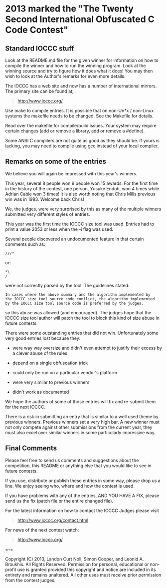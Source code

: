 2013 marked the "The Twenty Second International Obfuscated C Code Contest"
===========================================================================


Standard IOCCC stuff
--------------------

Look at the README.md file for the given winner for information
on how to compile the winner and how to run the winning program.
Look at the winning source and try to figure how it does what it does!
You may then wish to look at the Author's remarks for even more details.

The IOCCC has a web site and now has a number of international mirrors.
The primary site can be found at,

>	<http://www.ioccc.org/>

Use make to compile entries.  It is possible that on non-Un\*x / non-Linux
systems the makefile needs to be changed.  See the Makefile for details.

Read over the makefile for compile/build issues.  Your system may require
certain changes (add or remove a library, add or remove a #define).

Some ANSI C compilers are not quite as good as they should be.  If
yours is lacking, you may need to compile using gcc instead of your
local compiler.


Remarks on some of the entries
------------------------------

We believe you will again be impressed with this year's winners.

This year, several 8 people won 9 people won 15 awards.  For the
first time in the history of the contest, one person, Yusuke Endoh,
won 4 times while Adrian Cable won 3 times!  It is also worth noting
that Chris Mills previous win was in 1993.  Welcome back Chris!

We, the judges, were very surprised by this as many of the multiple
winners submitted very different styles of entries.

This year was the first time the IOCCC size tool was used.  Entries
had to print a value 2053 or less when the -i flag was used.

Several people discovered an undocumented feature in that
certain comments such as:

	///*

or:

	*\
	/

were not correctly parsed by the tool.  The guidelines stated:

    In cases where the above summary and the algorithm implemented by
    the IOCCC size tool source code conflict, the algorithm implemented
    by the IOCCC size tool source code is preferred by the judges.

so this abuse was allowed (and encouraged).  The judges hope that
the IOCCC size tool author will patch the tool to block this kind
of size abuse in future contests.

There were some outstanding entries that did not win.  Unfortunately
some very good entries lost because they:

+ were way way oversize and didn't even attempt to justify their
  excess by a clever abuse of the rules

+ depend on a single obfuscation trick

+ could only be run on a particular vendor's platform

+ were very similar to previous winners

+ didn't work as documented

We hope the authors of some of those entries will fix and re-submit
them for the next IOCCC.

There is a risk in submitting an entry that is similar to a well
used theme by previous winners.  Previous winners set a very high
bar.  A new winner must not only compete against other submissions
from the current year, they must also excel over similar winners
in some particularly impressive way.

Final Comments
--------------

Please feel free to send us comments and suggestions about the
competition, this README or anything else that you would like to see in
future contests.

If you use, distribute or publish these entries in some way, please drop
us a line.  We enjoy seeing who, where and how the contest is used.

If you have problems with any of the entries, AND YOU HAVE A FIX, please
send us the fix (patch file or the entire changed file).

For the latest information on how to contact the IOCCC Judges please visit

>	<http://www.ioccc.org/contact.html>

For news of the next contest watch:

>	<http://www.ioccc.org/>

=-=

Copyright (C) 2013, Landon Curt Noll, Simon Cooper, and Leonid A.
Broukhis. All Rights Reserved. Permission for personal, educational
or non-profit use is granted provided this copyright and notice are
included in its entirety and remains unaltered.  All other uses
must receive prior permission from the contest judges.
